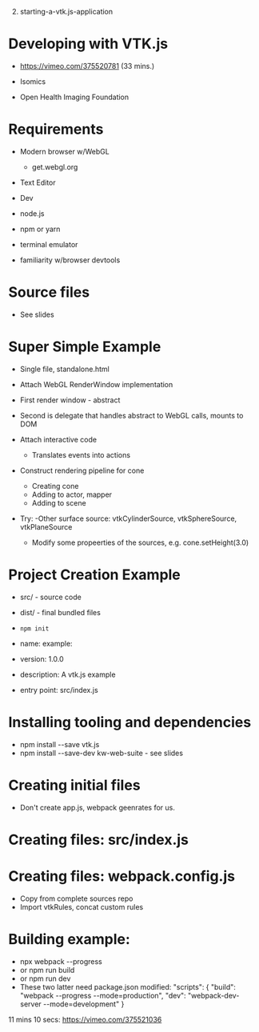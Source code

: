 2. starting-a-vtk.js-application
# Developing with VTK.js
- https://vimeo.com/375520781 (33 mins.)

- Isomics
- Open Health Imaging Foundation

# Requirements
- Modern browser w/WebGL
    - get.webgl.org
- Text Editor

- Dev
- node.js
- npm or yarn
- terminal emulator
- familiarity w/browser devtools

# Source files
- See slides

# Super Simple Example
- Single file, standalone.html
- Attach WebGL RenderWindow implementation
- First render window - abstract
- Second is delegate that handles abstract to WebGL calls, mounts to DOM
- Attach interactive code
    - Translates events into actions
- Construct rendering pipeline for cone
    - Creating cone
    - Adding to actor, mapper
    - Adding to scene

- Try:
    -Other surface source: vtkCylinderSource, vtkSphereSource, vtkPlaneSource
    - Modify some propeerties of the sources, e.g. cone.setHeight(3.0)

# Project Creation Example
- src/ - source code
- dist/ - final bundled files

- `npm init`
- name: example:
- version: 1.0.0
- description: A vtk.js example
- entry point: src/index.js

# Installing tooling and dependencies
- npm install --save vtk.js
- npm install --save-dev kw-web-suite - see slides

# Creating initial files
- Don't create app.js, webpack geenrates for us.

# Creating files: src/index.js

# Creating files: webpack.config.js
- Copy from complete sources repo
- Import vtkRules, concat custom rules

# Building example:
- npx webpack --progress
- or npm run build
- or npm run dev
- These two latter need package.json modified:
"scripts": {
    "build": "webpack --progress --mode=production",
    "dev": "webpack-dev-server --mode=development"
}

11 mins 10 secs: https://vimeo.com/375521036